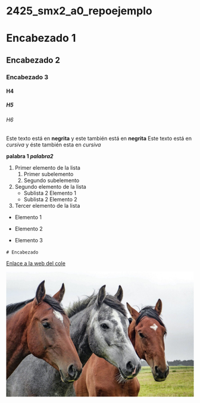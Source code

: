 # 2425_smx2_a0_repoejemplo

# Encabezado 1
## Encabezado 2
### Encabezado 3
#### H4
##### H5
###### H6

Este texto está en **negrita** y este también está en __negrita__
Este texto está en *cursiva* y éste también esta en _cursiva_

**palabra 1 _palabra2_**

1. Primer elemento de la lista
	1. Primer subelemento
	2. Segundo subelemento
2. Segundo elemento de la lista
	* Sublista 2 Elemento 1
	* Sublista 2 Elemento 2
3. Tercer elemento de la lista

* Elemento 1
- Elemento 2
+ Elemento 3

``# Encabezado``

[Enlace a la web del cole](https://www.fje.edu/ca/fje "Texto Opcional")

![Caballos](https://github.com/AlejandroSanchezSMX2/2425_smx2_a0_repoejemplo/blob/main/Caballos.jpg "Titulo opcional de la imagen")

